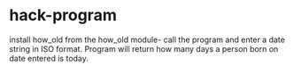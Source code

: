 # hack-program
install how_old from the how_old module- call the program and enter a date string in ISO format. Program will return how many days a person born on date entered is today. 
